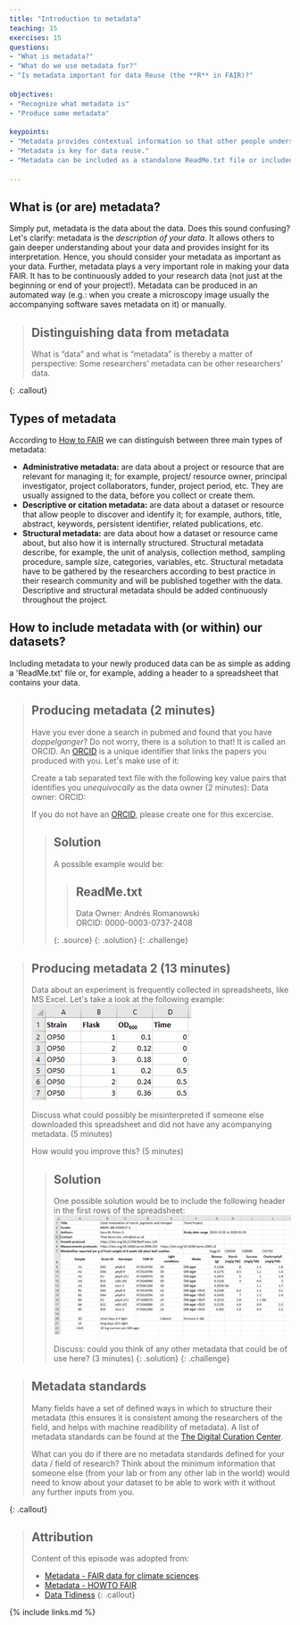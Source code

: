 ```yaml
---
title: "Introduction to metadata"
teaching: 15
exercises: 15
questions:
- "What is metadata?"
- "What do we use metadata for?"
- "Is metadata important for data Reuse (the **R** in FAIR)?"

objectives:
- "Recognize what metadata is"
- "Produce some metadata"

keypoints:
- "Metadata provides contextual information so that other people understand our data."
- "Metadata is key for data reuse."
- "Metadata can be included as a standalone ReadMe.txt file or included as a header on a data file"

---
```


## What is (or are) metadata?
Simply put, metadata is the data about the data. Does this sound confusing? Let's clarify: metadata is the *description of your data*. It allows others
to gain deeper understanding about your data and provides insight for its interpretation. Hence, you should consider your metadata as important
as your data. Further, metadata plays a very important role in making your data FAIR. It has to be continuously added to your research data (not just at 
the beginning or end of your project!). Metadata can be produced in an automated way (e.g.: when you create a microscopy image usually the accompanying 
software saves metadata on it) or manually. 

> ## Distinguishing data from metadata
> What is “data” and what is “metadata” is thereby a matter of perspective: Some researchers’ metadata can be other researchers’ data.
> 
{: .callout}

## Types of metadata
According to [How to FAIR](https://howtofair.dk/) we can distinguish between three main types of metadata:  
* **Administrative metadata:** are data about a project or resource that are relevant for managing it; for example, project/ resource owner, principal investigator, 
project collaborators, funder, project period, etc. They are usually assigned to the data, before you collect or create them.  
* **Descriptive or citation metadata:** are data about a dataset or resource that allow people to discover and identify it; for example, authors, title, abstract, keywords,
 persistent identifier, related publications, etc.  
* **Structural metadata:** are data about how a dataset or resource came about, but also how it is internally structured. Structural metadata describe, for example, the unit
 of analysis, collection method, sampling procedure, sample size, categories, variables, etc. Structural metadata have to be gathered by the researchers according to best 
 practice in their research community and will be published together with the data. Descriptive and structural metadata should be added continuously throughout the project.

## How to include metadata with (or within) our datasets?
Including metadata to your newly produced data can be as simple as adding a 'ReadMe.txt' file or, for example, adding a header to a spreadsheet that contains
your data.

> ## Producing metadata (2 minutes)
> Have you ever done a search in pubmed and found that you have *doppelganger*? Do not worry, there is a solution to that! It is called an ORCID.
> An [ORCID](https://orcid.org/) is a unique identifier that links the papers you produced with you. Let's make use of it:
>  
> Create a tab separated text file with the following key value pairs that identifies you *unequivocally* as the data owner (2 minutes):
> Data owner: <your name>
> ORCID: <your ORCID>
>
> If you do not have an [ORCID](https://orcid.org/), please create one for this excercise.
> 
>> ## Solution
>> A possible example would be:
>>> ## ReadMe.txt
>>> Data Owner: Andrés Romanowski  
>>> ORCID: 0000-0003-0737-2408
>>> 
>> {: .source}
> {: .solution}
{: .challenge}

> ## Producing metadata 2 (13 minutes)
> Data about an experiment is frequently collected in spreadsheets, like MS Excel. Let's take a look at the following example:
> ![A metadata-less spreadsheet](../fig/04-metadataless_spreadsheet.png)
>
> Discuss what could possibly be misinterpreted if someone else downloaded this spreadsheet and did not have any acompanying metadata. (5 minutes)
>  
> How would you improve this? (5 minutes)
>> ## Solution
>> One possible solution would be to include the following header in the first rows of the spreadsheet:
>> ![A metadata-full spreadsheet](../fig/04-metadatafull_spreadsheet.png)
>> 
>> Discuss: could you think of any other metadata that could be of use here? (3 minutes)
> {: .solution}
{: .challenge}

> ## Metadata standards
> Many fields have a set of defined ways in which to structure their metadata (this ensures it is consistent among the researchers of the field, and helps with machine readibility of metadata). 
> A list of metadata standards can be found at the [The Digital Curation Center](http://www.dcc.ac.uk/resources/metadata-standards/list).
>  
> What can you do if there are no metadata standards defined for your data / field of research?
> Think about the minimum information that someone else (from your lab or from any other lab in the world) would need to know about your dataset to be able to work with it without any further
> inputs from you.
>
{: .callout}


> ## Attribution
> Content of this episode was adopted from:
> - [Metadata - FAIR data for climate sciences](https://escience-academy.github.io/Lesson-FAIR-Data-Climate/metadata/index.html).
> - [Metadata - HOWTO FAIR](https://howtofair.dk/how-to-fair/metadata/)
> - [Data Tidiness](https://datacarpentry.org/organization-genomics/01-tidiness/index.html)
{: .callout}


{% include links.md %}
